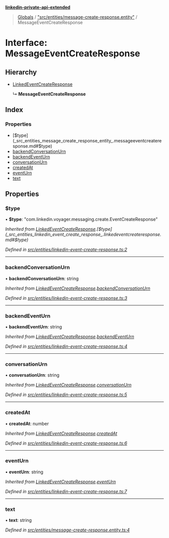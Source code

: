 **[linkedin-private-api-extended](../README.md)**

> [Globals](../globals.md) / ["src/entities/message-create-response.entity"](../modules/_src_entities_message_create_response_entity_.md) / MessageEventCreateResponse

# Interface: MessageEventCreateResponse

## Hierarchy

* [LinkedEventCreateResponse](_src_entities_linkedin_event_create_response_.linkedeventcreateresponse.md)

  ↳ **MessageEventCreateResponse**

## Index

### Properties

* [$type](_src_entities_message_create_response_entity_.messageeventcreateresponse.md#$type)
* [backendConversationUrn](_src_entities_message_create_response_entity_.messageeventcreateresponse.md#backendconversationurn)
* [backendEventUrn](_src_entities_message_create_response_entity_.messageeventcreateresponse.md#backendeventurn)
* [conversationUrn](_src_entities_message_create_response_entity_.messageeventcreateresponse.md#conversationurn)
* [createdAt](_src_entities_message_create_response_entity_.messageeventcreateresponse.md#createdat)
* [eventUrn](_src_entities_message_create_response_entity_.messageeventcreateresponse.md#eventurn)
* [text](_src_entities_message_create_response_entity_.messageeventcreateresponse.md#text)

## Properties

### $type

•  **$type**: \"com.linkedin.voyager.messaging.create.EventCreateResponse\"

*Inherited from [LinkedEventCreateResponse](_src_entities_linkedin_event_create_response_.linkedeventcreateresponse.md).[$type](_src_entities_linkedin_event_create_response_.linkedeventcreateresponse.md#$type)*

*Defined in [src/entities/linkedin-event-create-response.ts:2](https://github.com/khanhtranngoccva/linkedin-private-api/blob/0b23a8c/src/entities/linkedin-event-create-response.ts#L2)*

___

### backendConversationUrn

•  **backendConversationUrn**: string

*Inherited from [LinkedEventCreateResponse](_src_entities_linkedin_event_create_response_.linkedeventcreateresponse.md).[backendConversationUrn](_src_entities_linkedin_event_create_response_.linkedeventcreateresponse.md#backendconversationurn)*

*Defined in [src/entities/linkedin-event-create-response.ts:3](https://github.com/khanhtranngoccva/linkedin-private-api/blob/0b23a8c/src/entities/linkedin-event-create-response.ts#L3)*

___

### backendEventUrn

•  **backendEventUrn**: string

*Inherited from [LinkedEventCreateResponse](_src_entities_linkedin_event_create_response_.linkedeventcreateresponse.md).[backendEventUrn](_src_entities_linkedin_event_create_response_.linkedeventcreateresponse.md#backendeventurn)*

*Defined in [src/entities/linkedin-event-create-response.ts:4](https://github.com/khanhtranngoccva/linkedin-private-api/blob/0b23a8c/src/entities/linkedin-event-create-response.ts#L4)*

___

### conversationUrn

•  **conversationUrn**: string

*Inherited from [LinkedEventCreateResponse](_src_entities_linkedin_event_create_response_.linkedeventcreateresponse.md).[conversationUrn](_src_entities_linkedin_event_create_response_.linkedeventcreateresponse.md#conversationurn)*

*Defined in [src/entities/linkedin-event-create-response.ts:5](https://github.com/khanhtranngoccva/linkedin-private-api/blob/0b23a8c/src/entities/linkedin-event-create-response.ts#L5)*

___

### createdAt

•  **createdAt**: number

*Inherited from [LinkedEventCreateResponse](_src_entities_linkedin_event_create_response_.linkedeventcreateresponse.md).[createdAt](_src_entities_linkedin_event_create_response_.linkedeventcreateresponse.md#createdat)*

*Defined in [src/entities/linkedin-event-create-response.ts:6](https://github.com/khanhtranngoccva/linkedin-private-api/blob/0b23a8c/src/entities/linkedin-event-create-response.ts#L6)*

___

### eventUrn

•  **eventUrn**: string

*Inherited from [LinkedEventCreateResponse](_src_entities_linkedin_event_create_response_.linkedeventcreateresponse.md).[eventUrn](_src_entities_linkedin_event_create_response_.linkedeventcreateresponse.md#eventurn)*

*Defined in [src/entities/linkedin-event-create-response.ts:7](https://github.com/khanhtranngoccva/linkedin-private-api/blob/0b23a8c/src/entities/linkedin-event-create-response.ts#L7)*

___

### text

•  **text**: string

*Defined in [src/entities/message-create-response.entity.ts:4](https://github.com/khanhtranngoccva/linkedin-private-api/blob/0b23a8c/src/entities/message-create-response.entity.ts#L4)*
